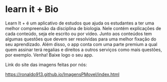 # learn it + Bio

<!-- <div align="center">
  <img src=".png" style="width:400px; height:400px;" />
 </div> -->

Learn It + é um aplicativo de estudos que ajuda os
estudantes a ter uma melhor compreensão da disciplina
de biologia. Nele contém explicações de cada conteúdo,
seja ele escrito ou por vídeo. Junto aos conteúdos tem
algumas questões que devem ser resolvidas para uma
melhor fixação do seu aprendizado. Além disso, o app
conta com uma parte premium a qual quem assinar terá
regalias e direitos a outros serviços como mais
questões, por exemplo. Venha! Baixe logo o seu app.

Link do site das imagens feitas por nós: 

https://ronaldo913.github.io/ImagensPMovel/index.html
